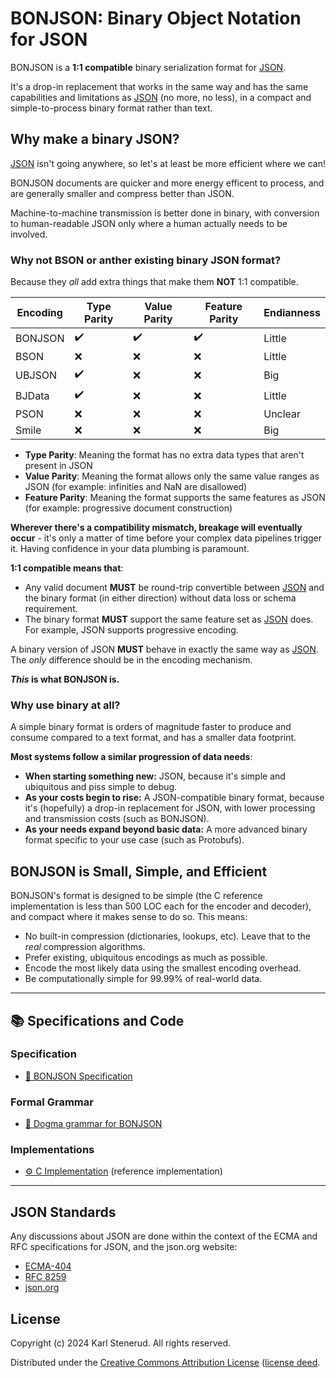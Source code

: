 BONJSON: Binary Object Notation for JSON
========================================

BONJSON is a **1:1 compatible** binary serialization format for [JSON](#json-standards).

It's a drop-in replacement that works in the same way and has the same capabilities and limitations as [JSON](#json-standards) (no more, no less), in a compact and simple-to-process binary format rather than text.



Why make a binary JSON?
-----------------------

[JSON](#json-standards) isn't going anywhere, so let's at least be more efficient where we can!

BONJSON documents are quicker and more energy efficent to process, and are generally smaller and compress better than JSON.

Machine-to-machine transmission is better done in binary, with conversion to human-readable JSON only where a human actually needs to be involved.


### Why not BSON or anther existing binary JSON format?

Because they _all_ add extra things that make them **NOT** 1:1 compatible.

| Encoding | Type Parity | Value Parity | Feature Parity | Endianness |
| -------- | ----------- | ------------ | -------------- | ---------- |
| BONJSON  |      ✔️      |      ✔️       |        ✔️       |   Little   |
| BSON     |      ❌     |      ❌      |        ❌      |   Little   |
| UBJSON   |      ✔️      |      ❌      |        ❌      |   Big      |
| BJData   |      ✔️      |      ❌      |        ❌      |   Little   |
| PSON     |      ❌     |      ❌      |        ❌      |   Unclear  |
| Smile    |      ❌     |      ❌      |        ❌      |   Big      |

* **Type Parity**: Meaning the format has no extra data types that aren't present in JSON
* **Value Parity**: Meaning the format allows only the same value ranges as JSON (for example: infinities and NaN are disallowed)
* **Feature Parity**: Meaning the format supports the same features as JSON (for example: progressive document construction)

**Wherever there's a compatibility mismatch, breakage will eventually occur** - it's only a matter of time before your complex data pipelines trigger it. Having confidence in your data plumbing is paramount.

**1:1 compatible means that**:

 * Any valid document **MUST** be round-trip convertible between [JSON](#json-standards) and the binary format (in either direction) without data loss or schema requirement.
 * The binary format **MUST** support the same feature set as [JSON](#json-standards) does. For example, JSON supports progressive encoding.

A binary version of JSON **MUST** behave in exactly the same way as [JSON](#json-standards). The _only_ difference should be in the encoding mechanism.

**_This_ is what BONJSON is.**


### Why use binary at all?

A simple binary format is orders of magnitude faster to produce and consume compared to a text format, and has a smaller data footprint.

**Most systems follow a similar progression of data needs**:

 * **When starting something new:** JSON, because it's simple and ubiquitous and piss simple to debug.
 * **As your costs begin to rise:** A JSON-compatible binary format, because it's (hopefully) a drop-in replacement for JSON, with lower processing and transmission costs (such as BONJSON).
 * **As your needs expand beyond basic data:** A more advanced binary format specific to your use case (such as Protobufs).



BONJSON is Small, Simple, and Efficient
---------------------------------------

BONJSON's format is designed to be simple (the C reference implementation is less than 500 LOC each for the encoder and decoder), and compact where it makes sense to do so. This means:

 * No built-in compression (dictionaries, lookups, etc). Leave that to the _real_ compression algorithms.
 * Prefer existing, ubiquitous encodings as much as possible.
 * Encode the most likely data using the smallest encoding overhead.
 * Be computationally simple for 99.99% of real-world data.

-------------------------------------------------------------------------------

📚 Specifications and Code
--------------------------

### Specification

 * [📖 BONJSON Specification](bonjson.md)

### Formal Grammar

 * [🔡 Dogma grammar for BONJSON](bonjson.dogma)

### Implementations

 * [⚙️ C Implementation](https://github.com/kstenerud/ksbonjson) (reference implementation)

-------------------------------------------------------------------------------


JSON Standards
--------------

Any discussions about JSON are done within the context of the ECMA and RFC specifications for JSON, and the json.org website:

 * [ECMA-404](https://ecma-international.org/publications-and-standards/standards/ecma-404/)
 * [RFC 8259](https://www.rfc-editor.org/info/rfc8259)
 * [json.org](https://www.json.org)



License
-------

Copyright (c) 2024 Karl Stenerud. All rights reserved.

Distributed under the [Creative Commons Attribution License](https://creativecommons.org/licenses/by/4.0/legalcode) ([license deed](https://creativecommons.org/licenses/by/4.0).
